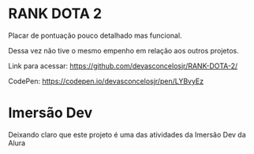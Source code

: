 # RANK DOTA 2

Placar de pontuação pouco detalhado mas funcional.

Dessa vez não tive o mesmo empenho em relação aos outros projetos.

Link para acessar: https://github.com/devasconcelosjr/RANK-DOTA-2/

CodePen: https://codepen.io/devasconcelosjr/pen/LYBvyEz

# Imersão Dev
Deixando claro que este projeto é uma das atividades da Imersão Dev da Alura
